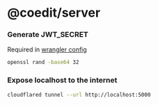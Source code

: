 # @coedit/server

### Generate JWT_SECRET

Required in [wrangler config](example.wrangler.[dev|prod].toml)

```bash
openssl rand -base64 32
```

### Expose localhost to the internet

```bash
cloudflared tunnel --url http://localhost:5000
```
